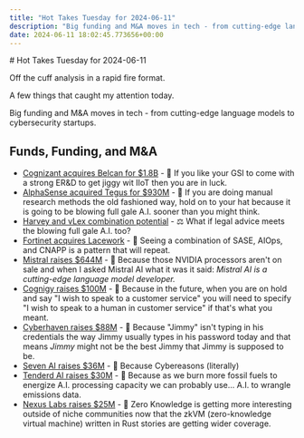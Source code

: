 ```yaml
---
title: "Hot Takes Tuesday for 2024-06-11"
description: "Big funding and M&A moves in tech - from cutting-edge language models to cybersecurity startups."
date: 2024-06-11 18:02:45.773656+00:00
---
```


<!-- buttondown-editor-mode: plaintext --># Hot Takes Tuesday for 2024-06-11

Off the cuff analysis in a rapid fire format.

A few things that caught my attention today.

Big funding and M&A moves in tech - from cutting-edge language models to cybersecurity startups.

## Funds, Funding, and M&A

- [ Cognizant acquires Belcan for $1.8B](https://www.techmeme.com/240610/p8#a240610p8) - 💼 If you like your GSI to come with a strong ER&D to get jiggy wit IIoT then you are in luck.
- [AlphaSense acquired Tegus for $930M](https://www.techmeme.com/240611/p21#a240611p21) - 🤖 If you are doing manual research methods the old fashioned way, hold on to your hat because it is going to be blowing full gale A.I. sooner than you might think.
- [Harvey and vLex combination potential](https://www.techmeme.com/240607/p20#a240607p20) - ⚖️ What if legal advice meets the blowing full gale A.I. too?
- [Fortinet acquires Lacework](https://www.techmeme.com/240610/p36#a240610p36) - 🔮 Seeing a combination of SASE, AIOps, and CNAPP is a pattern that will repeat.
- [Mistral raises $644M](https://www.techmeme.com/240611/p11#a240611p11) - 🤖 Because those NVIDIA processors aren't on sale and when I asked Mistral AI what it was it said: _Mistral AI is a cutting-edge language model developer._
- [Cognigy raises $100M](https://www.techmeme.com/240611/p18#a240611p18) - 🤖 Because in the future, when you are on hold and say "I wish to speak to a customer service" you will need to specify "I wish to speak to a human in customer service" if that's what you meant.
- [Cyberhaven raises $88M](https://www.techmeme.com/240611/p16#a240611p16) - 🤖 Because "Jimmy" isn't typing in his credentials the way Jimmy usually types in his password today and that means _Jimmy_ might not be the best Jimmy that Jimmy is supposed to be.
- [Seven AI raises $36M](https://www.techmeme.com/240606/p46#a240606p46) - 🤖 Because Cybereasons (literally)
- [Tenderd AI raises $30M](https://www.techmeme.com/240611/p8#a240611p8) - 🤖 Because as we burn more fossil fuels to energize A.I. processing capacity we can probably use... A.I. to wrangle emissions data.
- [Nexus Labs raises $25M](https://www.techmeme.com/240611/p3#a240611p3) - 🔐 Zero Knowledge is getting more interesting outside of niche communities now that the zkVM (zero-knowledge virtual machine) written in Rust stories are getting wider coverage.
